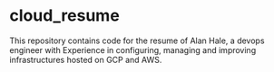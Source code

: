 # cloud_resume

This repository contains code for the resume of Alan Hale, a devops engineer with Experience in configuring, managing and improving infrastructures hosted on GCP and AWS.
